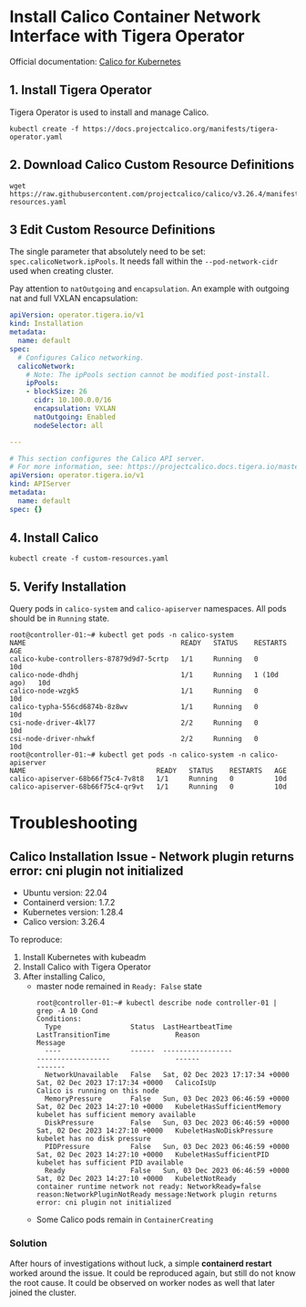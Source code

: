 # Install Calico Container Network Interface with Tigera Operator
Official documentation: [Calico for Kubernetes](https://docs.tigera.io/calico/latest/getting-started/kubernetes/self-managed-onprem/onpremises)

## 1. Install Tigera Operator
Tigera Operator is used to install and manage Calico.

```shell
kubectl create -f https://docs.projectcalico.org/manifests/tigera-operator.yaml
```
## 2. Download Calico Custom Resource Definitions
```shell
wget https://raw.githubusercontent.com/projectcalico/calico/v3.26.4/manifests/custom-resources.yaml
```

## 3 Edit Custom Resource Definitions
The single parameter that absolutely need to be set: `spec.calicoNetwork.ipPools`. It needs fall within
the `--pod-network-cidr` used when creating cluster.

Pay attention to `natOutgoing` and `encapsulation`.
An example with outgoing nat and full VXLAN encapsulation:
```yaml
apiVersion: operator.tigera.io/v1
kind: Installation
metadata:
  name: default
spec:
  # Configures Calico networking.
  calicoNetwork:
    # Note: The ipPools section cannot be modified post-install.
    ipPools:
    - blockSize: 26
      cidr: 10.100.0.0/16
      encapsulation: VXLAN
      natOutgoing: Enabled
      nodeSelector: all

---

# This section configures the Calico API server.
# For more information, see: https://projectcalico.docs.tigera.io/master/reference/installation/api#operator.tigera.io/v1.APIServer
apiVersion: operator.tigera.io/v1
kind: APIServer
metadata:
  name: default
spec: {}
```

## 4. Install Calico
```shell
kubectl create -f custom-resources.yaml
```

## 5. Verify Installation
Query pods in `calico-system` and `calico-apiserver` namespaces. All pods should be in `Running` state.

```shell
root@controller-01:~# kubectl get pods -n calico-system 
NAME                                      READY   STATUS    RESTARTS      AGE
calico-kube-controllers-87879d9d7-5crtp   1/1     Running   0             10d
calico-node-dhdhj                         1/1     Running   1 (10d ago)   10d
calico-node-wzgk5                         1/1     Running   0             10d
calico-typha-556cd6874b-8z8wv             1/1     Running   0             10d
csi-node-driver-4kl77                     2/2     Running   0             10d
csi-node-driver-nhwkf                     2/2     Running   0             10d
root@controller-01:~# kubectl get pods -n calico-system -n calico-apiserver 
NAME                                READY   STATUS    RESTARTS   AGE
calico-apiserver-68b66f75c4-7v8t8   1/1     Running   0          10d
calico-apiserver-68b66f75c4-qr9vt   1/1     Running   0          10d
```

# Troubleshooting
## Calico Installation Issue - Network plugin returns error: cni plugin not initialized

* Ubuntu version: 22.04
* Containerd version: 1.7.2
* Kubernetes version: 1.28.4
* Calico version: 3.26.4

To reproduce:

1. Install Kubernetes with kubeadm
2. Install Calico with Tigera Operator
3. After installing Calico,
   * master node remained in `Ready: False` state
     ```
     root@controller-01:~# kubectl describe node controller-01 | grep -A 10 Cond
     Conditions:
       Type                 Status  LastHeartbeatTime                 LastTransitionTime                Reason                       Message
       ----                 ------  -----------------                 ------------------                ------                       -------
       NetworkUnavailable   False   Sat, 02 Dec 2023 17:17:34 +0000   Sat, 02 Dec 2023 17:17:34 +0000   CalicoIsUp                   Calico is running on this node
       MemoryPressure       False   Sun, 03 Dec 2023 06:46:59 +0000   Sat, 02 Dec 2023 14:27:10 +0000   KubeletHasSufficientMemory   kubelet has sufficient memory available
       DiskPressure         False   Sun, 03 Dec 2023 06:46:59 +0000   Sat, 02 Dec 2023 14:27:10 +0000   KubeletHasNoDiskPressure     kubelet has no disk pressure
       PIDPressure          False   Sun, 03 Dec 2023 06:46:59 +0000   Sat, 02 Dec 2023 14:27:10 +0000   KubeletHasSufficientPID      kubelet has sufficient PID available
       Ready                False   Sun, 03 Dec 2023 06:46:59 +0000   Sat, 02 Dec 2023 14:27:10 +0000   KubeletNotReady              container runtime network not ready: NetworkReady=false reason:NetworkPluginNotReady message:Network plugin returns error: cni plugin not initialized
     ```
   * Some Calico pods remain in `ContainerCreating`

### Solution
After hours of investigations without luck, a simple **containerd restart** worked around the issue.
It could be reproduced again, but still do not know the root cause. It could be observed on
worker nodes as well that later joined the cluster.

